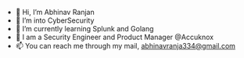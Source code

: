 - 👋 Hi, I’m Abhinav Ranjan
- 👀 I’m into CyberSecurity  
- 🌱 I’m currently learning Splunk and Golang
- 💞️ I am a Security Engineer and Product Manager @Accuknox
- 📫 You can reach me through my mail, abhinavranja334@gmail.com

<!---
AbhinavCSY/AbhinavCSY is a ✨ special ✨ repository because its `README.md` (this file) appears on your GitHub profile.
You can click the Preview link to take a look at your changes.
--->
